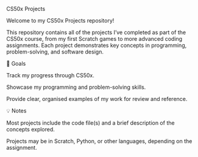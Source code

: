 CS50x Projects

Welcome to my CS50x Projects repository!

This repository contains all of the projects I’ve completed as part of the CS50x course, from my first Scratch games to more advanced coding assignments. Each project demonstrates key concepts in programming, problem-solving, and software design.

🎯 Goals

Track my progress through CS50x.

Showcase my programming and problem-solving skills.

Provide clear, organised examples of my work for review and reference.

💡 Notes

Most projects include the code file(s) and a brief description of the concepts explored.

Projects may be in Scratch, Python, or other languages, depending on the assignment.
